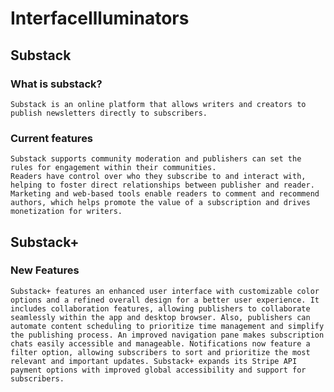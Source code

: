 # InterfaceIlluminators
## Substack
### What is substack?
    Substack is an online platform that allows writers and creators to publish newsletters directly to subscribers.
### Current features
    Substack supports community moderation and publishers can set the rules for engagement within their communities. 
    Readers have control over who they subscribe to and interact with, helping to foster direct relationships between publisher and reader. 
    Marketing and web-based tools enable readers to comment and recommend authors, which helps promote the value of a subscription and drives monetization for writers.

## Substack+
### New Features 
    Substack+ features an enhanced user interface with customizable color options and a refined overall design for a better user experience. It includes collaboration features, allowing publishers to collaborate seamlessly within the app and desktop browser. Also, publishers can automate content scheduling to prioritize time management and simplify the publishing process. An improved navigation pane makes subscription chats easily accessible and manageable. Notifications now feature a filter option, allowing subscribers to sort and prioritize the most relevant and important updates. Substack+ expands its Stripe API payment options with improved global accessibility and support for subscribers. 

